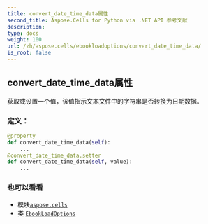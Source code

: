 ```yaml
---
title: convert_date_time_data属性
second_title: Aspose.Cells for Python via .NET API 参考文献
description:
type: docs
weight: 100
url: /zh/aspose.cells/ebookloadoptions/convert_date_time_data/
is_root: false
---
```

## convert_date_time_data属性

获取或设置一个值，该值指示文本文件中的字符串是否转换为日期数据。
### 定义：
```python
@property
def convert_date_time_data(self):
    ...
@convert_date_time_data.setter
def convert_date_time_data(self, value):
    ...
```

### 也可以看看
* 模块[`aspose.cells`](../../)
* 类 [`EbookLoadOptions`](/cells/python-net/zh/aspose.cells/ebookloadoptions)
